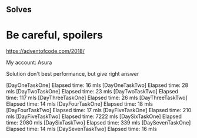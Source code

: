## Solves

# Be careful, spoilers


https://adventofcode.com/2018/

My account:
Asura

Solution don't best performance, but give right answer


[DayOneTaskOne] Elapsed time: 16 mls
[DayOneTaskTwo] Elapsed time: 28 mls
[DayTwoTaskOne] Elapsed time: 23 mls
[DayTwoTaskTwo] Elapsed time: 117 mls
[DayThreeTaskOne] Elapsed time: 26 mls
[DayThreeTaskTwo] Elapsed time: 14 mls
[DayFourTaskOne] Elapsed time: 18 mls
[DayFourTaskTwo] Elapsed time: 17 mls
[DayFiveTaskOne] Elapsed time: 210 mls
[DayFiveTaskTwo] Elapsed time: 7222 mls
[DaySixTaskOne] Elapsed time: 2080 mls
[DaySixTaskTwo] Elapsed time: 339 mls
[DaySevenTaskOne] Elapsed time: 14 mls
[DaySevenTaskTwo] Elapsed time: 16 mls

